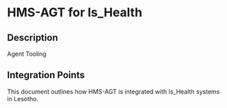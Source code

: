 # HMS-AGT for ls_Health

## Description

Agent Tooling

## Integration Points

This document outlines how HMS-AGT is integrated with ls_Health systems in Lesotho.
